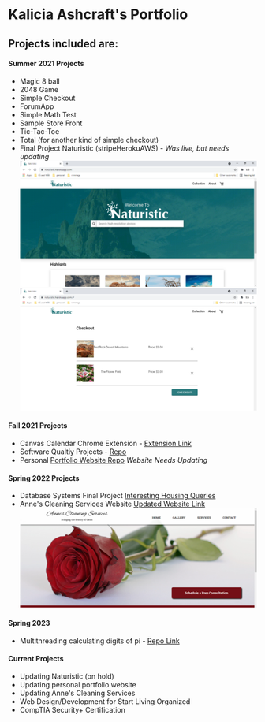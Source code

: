 # Kalicia Ashcraft's Portfolio

 
## Projects included are:

#### Summer 2021 Projects
- Magic 8 ball
- 2048 Game
- Simple Checkout 
- ForumApp
- Simple Math Test
- Sample Store Front 
- Tic-Tac-Toe 
- Total (for another kind of simple checkout)
- Final Project Naturistic (stripeHerokuAWS) - *Was live, but needs updating*
![Naturistic Homepage](/assets/img/naturistic_overview.png "Naturistic Homepage")
![Naturistic Cart Page](/assets/img/naturistic_overview_cart.png "Naturistic Checkout Page")


#### Fall 2021 Projects
- Canvas Calendar Chrome Extension - [Extension Link](https://chrome.google.com/webstore/detail/canvas-calender-note-taki/kbkdkicbnjddjpmeofjefdjaeglikmeg)
- Software Qualtiy Projects - [Repo](https://github.com/kally1009/softwareQuality)
- Personal [Portfolio Website Repo](https://github.com/kally1009/kally1009.github.io) *Website Needs Updating*

#### Spring 2022 Projects
- Database Systems Final Project [Interesting Housing Queries](https://github.com/kally1009/cs4307-FinalProject)
- Anne's Cleaning Services Website [Updated Website Link](https://www.annescleaningservices.com/)
![Anne's Cleaning Services Homepage](/assets/img/annesCleaningServices_homepage.png "Anne's Cleaning Services Homepage")

#### Spring 2023
- Multithreading calculating digits of pi - [Repo Link](https://github.com/kally1009/multiThreaded-pi)


#### Current Projects
- Updating Naturistic (on hold)
- Updating personal portfolio website
- Updating Anne's Cleaning Services
- Web Design/Development for Start Living Organized
- CompTIA Security+ Certification 
